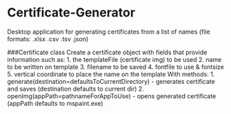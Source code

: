# Certificate-Generator
Desktop application for generating certificates from a list of names (file formats: .xlsx .csv .tsv .json)

###Certificate class
Create a certificate object with fields that provide information such as:
    1. the templateFile (certificate img) to be used
    2. name to be written on template
    3. filename to be saved
    4. fontfile to use & fontsize
    5. vertical coordinate to place the name on the template
With methods:
    1. generate(destination=defaultsToCurrentDirectory) - generates certificate and saves (destination defaults to current dir)
    2. openImg(appPath=pathnameForAppToUse) - opens generated certificate (appPath defaults to mspaint.exe)
  
